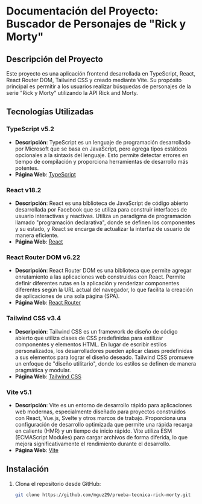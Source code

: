 # Documentación del Proyecto: Buscador de Personajes de "Rick y Morty"

## Descripción del Proyecto

Este proyecto es una aplicación frontend desarrollada en TypeScript, React, React Router DOM, Tailwind CSS y creado mediante Vite. Su propósito principal es permitir a los usuarios realizar búsquedas de personajes de la serie "Rick y Morty" utilizando la API Rick and Morty.

## Tecnologías Utilizadas

### TypeScript v5.2

- **Descripción**: TypeScript es un lenguaje de programación desarrollado por Microsoft que se basa en JavaScript, pero agrega tipos estáticos opcionales a la sintaxis del lenguaje. Esto permite detectar errores en tiempo de compilación y proporciona herramientas de desarrollo más potentes.
- **Página Web**: [TypeScript](https://www.typescriptlang.org/)

### React v18.2

- **Descripción**: React es una biblioteca de JavaScript de código abierto desarrollada por Facebook que se utiliza para construir interfaces de usuario interactivas y reactivas. Utiliza un paradigma de programación llamado "programación declarativa", donde se definen los componentes y su estado, y React se encarga de actualizar la interfaz de usuario de manera eficiente.
- **Página Web**: [React](https://reactjs.org/)

### React Router DOM v6.22

- **Descripción**: React Router DOM es una biblioteca que permite agregar enrutamiento a las aplicaciones web construidas con React. Permite definir diferentes rutas en la aplicación y renderizar componentes diferentes según la URL actual del navegador, lo que facilita la creación de aplicaciones de una sola página (SPA).
- **Página Web**: [React Router](https://reactrouter.com/web/guides/quick-start)

### Tailwind CSS v3.4

- **Descripción**: Tailwind CSS es un framework de diseño de código abierto que utiliza clases de CSS predefinidas para estilizar componentes y elementos HTML. En lugar de escribir estilos personalizados, los desarrolladores pueden aplicar clases predefinidas a sus elementos para lograr el diseño deseado. Tailwind CSS promueve un enfoque de "diseño utilitario", donde los estilos se definen de manera pragmática y modular.
- **Página Web**: [Tailwind CSS](https://tailwindcss.com/)

### Vite v5.1

- **Descripción**: Vite es un entorno de desarrollo rápido para aplicaciones web modernas, especialmente diseñado para proyectos construidos con React, Vue.js, Svelte y otros marcos de trabajo. Proporciona una configuración de desarrollo optimizada que permite una rápida recarga en caliente (HMR) y un tiempo de inicio rápido. Vite utiliza ESM (ECMAScript Modules) para cargar archivos de forma diferida, lo que mejora significativamente el rendimiento durante el desarrollo.
- **Página Web**: [Vite](https://vitejs.dev/)

## Instalación

1. Clona el repositorio desde GitHub:
   ```bash
   git clone https://github.com/mguz29/prueba-tecnica-rick-morty.git
   ```
